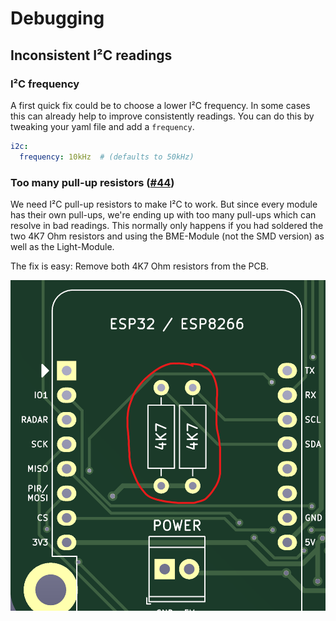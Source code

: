 # Debugging

## Inconsistent I²C readings

### I²C frequency

A first quick fix could be to choose a lower I²C frequency. In some cases this can already help to improve consistently
readings. You can do this by tweaking your yaml file and add a `frequency`.

```yaml
i2c:
  frequency: 10kHz  # (defaults to 50kHz)
```

### Too many pull-up resistors ([#44](https://github.com/Schluggi/AIOsense/issues/44))

We need I²C pull-up resistors to make I²C to work. But since every module has their own pull-ups, we're ending up with
too many pull-ups which can resolve in bad readings. This normally only happens if you had soldered the two 4K7 Ohm 
resistors and using the BME-Module (not the SMD version) as well as the Light-Module.  

The fix is easy: Remove both 4K7 Ohm resistors from the PCB.

![resistors.png.png](img/resistors.png)